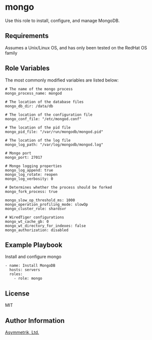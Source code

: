 mongo
=====

Use this role to install, configure, and manage MongoDB.

Requirements
------------

Assumes a Unix/Linux OS, and has only been tested on the RedHat OS family

Role Variables
--------------

The most commonly modified variables are listed below:

    # The name of the mongo process
    mongo_process_name: mongod

    # The location of the database files
    mongo_db_dir: /data/db

    # The location of the configuration file
    mongo_conf_file: "/etc/mongod.conf"

    # The location of the pid file
    mongo_pid_file: "/var/run/mongodb/mongod.pid"
    
    # The location of the log file
    mongo_log_path: "/var/log/mongodb/mongod.log"
    
    # Mongo port
    mongo_port: 27017
    
    # Mongo logging properties
    mongo_log_append: true
    mongo_log_rotate: reopen
    mongo_log_verbosity: 0
    
    # Determines whether the process should be forked
    mongo_fork_process: true
    
    mongo_slow_op_threshold_ms: 1000
    mongo_operation_profiling_mode: slowOp
    mongo_cluster_role: shardsvr
    
    # WiredTiger configurations
    mongo_wt_cache_gb: 0
    mongo_wt_directory_for_indexes: false
    mongo_authorization: disabled


Example Playbook
----------------

Install and configure mongo

    - name: Install MongoDB
      hosts: servers
      roles:
        - role: mongo

License
-------

MIT

Author Information
------------------

[Asymmetrik, Ltd.](https://www.asymmetrik.com/)
